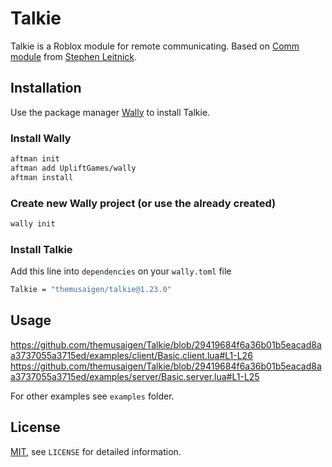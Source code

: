 # Talkie

Talkie is a Roblox module for remote communicating. Based on [Comm module](https://github.com/Sleitnick/RbxUtil/tree/main/modules/comm) from [Stephen Leitnick](https://github.com/Sleitnick).

## Installation

Use the package manager [Wally](https://wally.run/) to install Talkie.

### Install Wally
```bash
aftman init
aftman add UpliftGames/wally
aftman install
```

### Create new Wally project (or use the already created)

```bash
wally init
```

### Install Talkie
Add this line into `dependencies` on your `wally.toml` file

```bash
Talkie = "themusaigen/talkie@1.23.0"
```

## Usage

https://github.com/themusaigen/Talkie/blob/29419684f6a36b01b5eacad8aa3737055a3715ed/examples/client/Basic.client.lua#L1-L26
https://github.com/themusaigen/Talkie/blob/29419684f6a36b01b5eacad8aa3737055a3715ed/examples/server/Basic.server.lua#L1-L25

For other examples see `examples` folder.

## License

[MIT](https://choosealicense.com/licenses/mit/), see `LICENSE` for detailed information.
